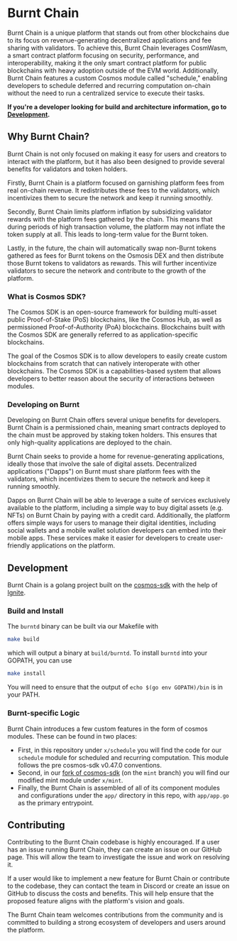 # Burnt Chain

Burnt Chain is a unique platform that stands out from other blockchains due to its focus on revenue-generating decentralized applications and fee sharing with validators. To achieve this, Burnt Chain leverages CosmWasm, a smart contract platform focusing on security, performance, and interoperability, making it the only smart contract platform for public blockchains with heavy adoption outside of the EVM world. Additionally, Burnt Chain features a custom Cosmos module called "schedule," enabling developers to schedule deferred and recurring computation on-chain without the need to run a centralized service to execute their tasks.

**If you're a developer looking for build and architecture information, go to [Development](#development).**

## Why Burnt Chain?

Burnt Chain is not only focused on making it easy for users and creators to interact with the platform, but it has also been designed to provide several benefits for validators and token holders.

Firstly, Burnt Chain is a platform focused on garnishing platform fees from real on-chain revenue. It redistributes these fees to the validators, which incentivizes them to secure the network and keep it running smoothly.

Secondly, Burnt Chain limits platform inflation by subsidizing validator rewards with the platform fees gathered by the chain. This means that during periods of high transaction volume, the platform may not inflate the token supply at all. This leads to long-term value for the Burnt token.

Lastly, in the future, the chain will automatically swap non-Burnt tokens gathered as fees for Burnt tokens on the Osmosis DEX and then distribute those Burnt tokens to validators as rewards. This will further incentivize validators to secure the network and contribute to the growth of the platform.

### What is Cosmos SDK?

The Cosmos SDK is an open-source framework for building multi-asset public Proof-of-Stake (PoS) blockchains, like the Cosmos Hub, as well as permissioned Proof-of-Authority (PoA) blockchains. Blockchains built with the Cosmos SDK are generally referred to as application-specific blockchains.

The goal of the Cosmos SDK is to allow developers to easily create custom blockchains from scratch that can natively interoperate with other blockchains. The Cosmos SDK is a capabilities-based system that allows developers to better reason about the security of interactions between modules. 

### Developing on Burnt

Developing on Burnt Chain offers several unique benefits for developers. Burnt Chain is a permissioned chain, meaning smart contracts deployed to the chain must be approved by staking token holders. This ensures that only high-quality applications are deployed to the chain.

Burnt Chain seeks to provide a home for revenue-generating applications, ideally those that involve the sale of digital assets. Decentralized applications ("Dapps") on Burnt must share platform fees with the validators, which incentivizes them to secure the network and keep it running smoothly.

Dapps on Burnt Chain will be able to leverage a suite of services exclusively available to the platform, including a simple way to buy digital assets (e.g. NFTs) on Burnt Chain by paying with a credit card. Additionally, the platform offers simple ways for users to manage their digital identities, including social wallets and a mobile wallet solution developers can embed into their mobile apps. These services make it easier for developers to create user-friendly applications on the platform.

## Development

Burnt Chain is a golang project built on the [cosmos-sdk](https://github.com/cosmos/cosmos-sdk) with the help of [Ignite](https://ignite.com/).

### Build and Install

The `burntd` binary can be built via our Makefile with

```bash
make build
```

which will output a binary at `build/burntd`. To install `burntd` into your GOPATH, you can use

```bash
make install
```

You will need to ensure that the output of `echo $(go env GOPATH)/bin` is in your PATH.

### Burnt-specific Logic

Burnt Chain introduces a few custom features in the form of cosmos modules. These can be found in two places:

- First, in this repository under `x/schedule` you will find the code for our `schedule` module for scheduled and recurring computation. This module follows the pre cosmos-sdk v0.47.0 conventions.
- Second, in our [fork of cosmos-sdk](https://github.com/burnt-labs/cosmos-sdk/tree/mint) (on the `mint` branch) you will find our modified mint module under `x/mint`.
- Finally, the Burnt Chain is assembled of all of its component modules and configurations under the `app/` directory in this repo, with `app/app.go` as the primary entrypoint.

## Contributing

Contributing to the Burnt Chain codebase is highly encouraged. If a user has an issue running Burnt Chain, they can create an issue on our GitHub page. This will allow the team to investigate the issue and work on resolving it.

If a user would like to implement a new feature for Burnt Chain or contribute to the codebase, they can contact the team in Discord or create an issue on GitHub to discuss the costs and benefits. This will help ensure that the proposed feature aligns with the platform's vision and goals.

The Burnt Chain team welcomes contributions from the community and is committed to building a strong ecosystem of developers and users around the platform.